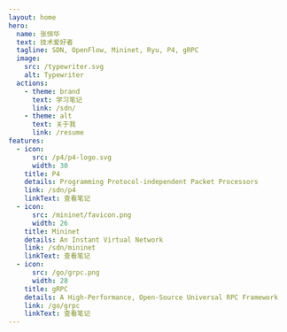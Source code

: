 ```yaml
---
layout: home
hero:
  name: 张恒华
  text: 技术爱好者
  tagline: SDN, OpenFlow, Mininet, Ryu, P4, gRPC
  image:
    src: /typewriter.svg
    alt: Typewriter
  actions:
    - theme: brand
      text: 学习笔记
      link: /sdn/
    - theme: alt
      text: 关于我
      link: /resume
features:
  - icon:
      src: /p4/p4-logo.svg
      width: 30
    title: P4
    details: Programming Protocol-independent Packet Processors
    link: /sdn/p4
    linkText: 查看笔记
  - icon:
      src: /mininet/favicon.png
      width: 26
    title: Mininet
    details: An Instant Virtual Network
    link: /sdn/mininet
    linkText: 查看笔记
  - icon:
      src: /go/grpc.png
      width: 28
    title: gRPC
    details: A High-Performance, Open-Source Universal RPC Framework
    link: /go/grpc
    linkText: 查看笔记
---
```

